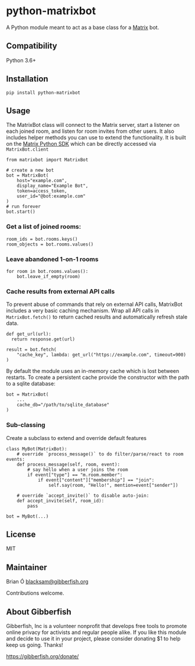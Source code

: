 # python-matrixbot

A Python module meant to act as a base class for a [Matrix](https://matrix.org) bot.

## Compatibility

Python 3.6+

## Installation

    pip install python-matrixbot

## Usage

The MatrixBot class will connect to the Matrix server, start a listener on each joined
room, and listen for room invites from other users. It also includes helper methods you
can use to extend the functionality. It is built on the
[Matrix Python SDK](https://matrix-org.github.io/matrix-python-sdk/) which can be
directly accessed via `MatrixBot.client`

    from matrixbot import MatrixBot

    # create a new bot
    bot = MatrixBot(
        host="example.com",
        display_name="Example Bot",
        token=access_token,
        user_id="@bot:example.com"
    )
    # run forever
    bot.start()

### Get a list of joined rooms:

    room_ids = bot.rooms.keys()
    room_objects = bot.rooms.values()

### Leave abandoned 1-on-1 rooms

    for room in bot.rooms.values():
        bot.leave_if_empty(room)

### Cache results from external API calls

To prevent abuse of commands that rely on external API calls, MatrixBot includes a
very basic caching mechanism. Wrap all API calls in `MatrixBot.fetch()` to return
cached results and automatically refresh stale data.

    def get_url(url):
      return response.get(url)

    result = bot.fetch(
        "cache_key", lambda: get_url("https://example.com", timeout=900)
    )

By default the module uses an in-memory cache which is lost between restarts. To create
a persistent cache provide the constructor with the path to a sqlite database:

    bot = MatrixBot(
        ...
        cache_db="/path/to/sqlite_database"
    )

### Sub-classing
Create a subclass to extend and override default features

    class MyBot(MatrixBot):
        # override `process_message()` to do filter/parse/react to room events:
        def process_message(self, room, event):
            # say hello when a user joins the room
            if event["type"] == "m.room.member":
                if event["content"]["membership"] == "join":
                    self.say(room, "Hello!", mention=event["sender"])

        # override `accept_invite()` to disable auto-join:
        def accept_invite(self, room_id):
            pass

    bot = MyBot(...)

## License

MIT

## Maintainer

Brian Ó <blacksam@gibberfish.org>

Contributions welcome.

## About Gibberfish

Gibberfish, Inc is a volunteer nonprofit that develops free tools to promote online
privacy for activists and regular people alike. If you like this module and decide to
use it in your project, please consider donating $1 to help keep us going. Thanks!

https://gibberfish.org/donate/
